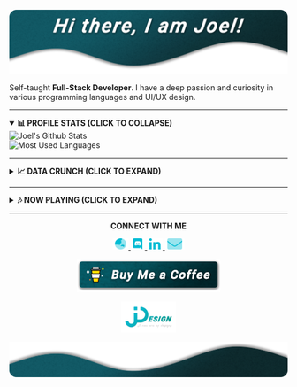 [![JDesign](https://raw.githubusercontent.com/JDesignEra/JDesignEra/master/assets/headers/intro-header.png)](https://jdesignera.com)

Self-taught **Full-Stack Developer**. I have a deep passion and curiosity in various programming languages and UI/UX design.

*****

<details open>
 <summary>
  <b>📊 PROFILE STATS (CLICK TO COLLAPSE)</b>
 </summary>
 
 <img width="467px" align="left" alt="Joel's Github Stats" title="Joel's Github Stats" src="https://github-readme-stats.jdesignera.vercel.app/api?username=JDesignEra&title_color=00bcd4&text_color=fff&icon_color=00bcd4&bg_color=25,005a65,082a2d&show_icons=true&hide_border=true&hide=stars&count_private=true&include_all_commits=true" />
 
 <img width="367px" alt="Most Used Languages" title="Mose Used Languages" src="https://github-readme-stats.jdesignera.vercel.app/api/top-langs/?username=JDesignEra&title_color=00bcd4&text_color=fff&bg_color=25,005a65,082a2d&hide-border=true&layout=compact">
</details>

*****

<details>
 <summary>
  <b>📈 DATA CRUNCH (CLICK TO EXPAND)</b>
 </summary>
 
 <!--START_SECTION:waka-->
![Profile Views](http://img.shields.io/badge/Profile%20Views-433-blue)

![Lines of code](https://img.shields.io/badge/From%20Hello%20World%20I've%20written-1.6%20million%20Lines%20of%20code-blue)

**🐱 My GitHub Data** 

> 🏆 307 Contributions in year 2020
 > 
> 📦 Used 411.6 kB in GitHub's Storage 
 > 
> 💼 Opted to Hire
 > 
> 📜 15 Public Repositories 
 > 
> 🔑 3 Owned Private Repositories 

**I'm a night 🦉** 

```text
🌞 Morning    56 commits     ████░░░░░░░░░░░░░░░░░░░░░   18.92% 
🌆 Daytime    91 commits     ███████░░░░░░░░░░░░░░░░░░   30.74% 
🌃 Evening    34 commits     ██░░░░░░░░░░░░░░░░░░░░░░░   11.49% 
🌙 Night      115 commits    █████████░░░░░░░░░░░░░░░░   38.85%

```
📅 **I'm Most Productive on Saturdays** 

```text
Monday       31 commits     ██░░░░░░░░░░░░░░░░░░░░░░░   10.47% 
Tuesday      35 commits     ███░░░░░░░░░░░░░░░░░░░░░░   11.82% 
Wednesday    39 commits     ███░░░░░░░░░░░░░░░░░░░░░░   13.18% 
Thursday     18 commits     █░░░░░░░░░░░░░░░░░░░░░░░░   6.08% 
Friday       70 commits     ██████░░░░░░░░░░░░░░░░░░░   23.65% 
Saturday     81 commits     ██████░░░░░░░░░░░░░░░░░░░   27.36% 
Sunday       22 commits     █░░░░░░░░░░░░░░░░░░░░░░░░   7.43%

```


📊 **This week I spent my time on** 

```text
💬 Languages: 
Swift                    5 hrs 27 mins       ██████████████░░░░░░░░░░░   55.59% 
C                        2 hrs 39 mins       ██████░░░░░░░░░░░░░░░░░░░   27.02% 
Cocoa                    47 mins             ██░░░░░░░░░░░░░░░░░░░░░░░   8.07% 
CSS                      12 mins             ░░░░░░░░░░░░░░░░░░░░░░░░░   2.19% 
C#                       12 mins             ░░░░░░░░░░░░░░░░░░░░░░░░░   2.05%

🐱‍💻 Projects: 
T4_NewsApp               6 hrs 14 mins       ████████████████░░░░░░░░░   63.67% 
qmk_firmware             2 hrs 48 mins       ███████░░░░░░░░░░░░░░░░░░   28.65% 
MovieViewer_Basic_Student14 mins             ░░░░░░░░░░░░░░░░░░░░░░░░░   2.4% 
Unknown Project          12 mins             ░░░░░░░░░░░░░░░░░░░░░░░░░   2.19% 
tripsia                  12 mins             ░░░░░░░░░░░░░░░░░░░░░░░░░   2.05%

```

**Timeline**

![Chart not found](https://github.com/JDesignEra/JDesignEra/blob/master/charts/bar_graph.png) 


<!--END_SECTION:waka-->
</details>

*****

<details>
 <summary>
  <b>🎶 NOW PLAYING (CLICK TO EXPAND)</b>
 </summary>
 
 <p align="center">
  <a href="https://spotify-github-profile.vercel.app/api/view?uid=tgm.joel&redirect=true">
   <img alt="Spotify" src="https://spotify-github-profile.vercel.app/api/view?uid=tgm.joel&cover_image=true" />
  </a>
 </p>
</details>

*****

<p align="center">
  <b>CONNECT WITH ME</b>
  
  <p align="center">
    <a href="https://jdesignera.com">
      <img height="20px" alt="Website" src="https://raw.githubusercontent.com/JDesignEra/JDesignEra/master/assets/icons/globe-asia-duotone.svg" />
    </a>
    <a href="https://discordapp.com/users/156834654140235776">
     <img height="20px" alt="Discord" src="https://raw.githubusercontent.com/JDesignEra/JDesignEra/master/assets/icons/discord-brands.svg" />
    </a>
    <a href="https://www.linkedin.com/in/jdesignera">
      <img height="20px" alt="LinkedIn" src="https://raw.githubusercontent.com/JDesignEra/JDesignEra/master/assets/icons/linkedin-in-brands.svg" />
    </a>
    <a href="mailto:joel@jdesignera.com">
      <img height="20px" alt="Email" src="https://raw.githubusercontent.com/JDesignEra/JDesignEra/master/assets/icons/envelope-duotone.svg" />
    </a>
  </p>
  
  <p align="center">
   <a href="https://www.buymeacoffee.com/JDesignEra">
    <img alt="Buy Me A Coffee" src="https://raw.githubusercontent.com/JDesignEra/JDesignEra/master/assets/buttons/buy-me-a-coffee.png" />
   </a>
</p>


 <p align="center">
  <a href="https://jdesignera.com">
    <img width="100px" alt="JDesign" src="https://raw.githubusercontent.com/JDesignEra/JDesignEra/master/assets/logos/logo-full.png" />
  </a>
</p>

![JDesign](https://raw.githubusercontent.com/JDesignEra/JDesignEra/master/assets/headers/bottom-wave.png)

